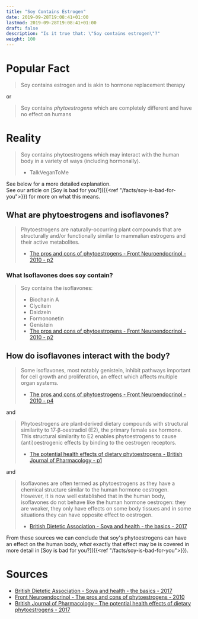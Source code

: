 ```yaml
---
title: "Soy Contains Estrogen"
date: 2019-09-28T19:08:41+01:00
lastmod: 2019-09-28T19:08:41+01:00
draft: false
description: "Is it true that: \"Soy contains estrogen\"?"
weight: 100
---
```


# Popular Fact

> Soy contains estrogen and is akin to hormone replacement therapy

or
 
> Soy contains *phytoestrogens* which are completely different and have no effect on humans

# Reality 

> Soy contains phytoestrogens which may interact with the human body in a variety of ways (including hormonally).   
> - TalkVeganToMe

See below for a more detailed explanation.  
See our article on [Soy is bad for you?]({{<ref "/facts/soy-is-bad-for-you">}}) for more on what this means.  

## What are phytoestrogens and isoflavones?
> Phytoestrogens are naturally-occurring plant compounds that are structurally and/or functionally similar to mammalian estrogens and their active metabolites.
> - [The pros and cons of phytoestrogens - Front Neuroendocrinol - 2010 - p2](https://web.archive.org/web/20190928181945/https://www.ncbi.nlm.nih.gov/pmc/articles/PMC3074428/pdf/nihms271669.pdf)

### What Isoflavones does soy contain?
> Soy contains the isoflavones:  
> - Biochanin A   
> - Clycitein   
> - Daidzein  
> - Formononetin  
> - Genistein    
> - [The pros and cons of phytoestrogens - Front Neuroendocrinol - 2010 - p2](https://web.archive.org/web/20190928181945/https://www.ncbi.nlm.nih.gov/pmc/articles/PMC3074428/pdf/nihms271669.pdf)

## How do isoflavones interact with the body?
> Some isoflavones, most notably genistein, inhibit pathways important for cell growth and proliferation, an effect which affects multiple organ systems.  
> - [The pros and cons of phytoestrogens - Front Neuroendocrinol - 2010 - p4](https://web.archive.org/web/20190928181945/https://www.ncbi.nlm.nih.gov/pmc/articles/PMC3074428/pdf/nihms271669.pdf)

and

> Phytoestrogens are plant‐derived dietary compounds with structural similarity to 17‐β‐oestradiol (E2), the primary female sex hormone. This structural similarity to E2 enables phytoestrogens to cause (anti)oestrogenic effects by binding to the oestrogen receptors.  
> - [The potential health effects of dietary phytoestrogens - British Journal of Pharmacology - p1](https://web.archive.org/web/20190922065924/https://bpspubs.onlinelibrary.wiley.com/doi/full/10.1111/bph.13622)  

and

> Isoflavones are often termed as phytoestrogens as they have a chemical structure similar to the human hormone oestrogen. However, it is now well established that in the human body, isoflavones do not behave like the human hormone oestrogen: they are weaker, they only have effects on some body tissues and in some situations they can have opposite effect to oestrogen.   
> - [British Dietetic Association - Soya and health - the basics - 2017](https://web.archive.org/web/20190928091728/https://www.bda.uk.com/foodfacts/soya2017.pdf)

From these sources we can conclude that soy's phytoestrogens can have an effect on the human body, *what* exactly that effect may be is covered in more detail in [Soy is bad for you?]({{<ref "/facts/soy-is-bad-for-you">}}).


# Sources

 - [British Dietetic Association - Soya and health - the basics - 2017](https://web.archive.org/web/20190928091728/https://www.bda.uk.com/foodfacts/soya2017.pdf)
- [Front Neuroendocrinol - The pros and cons of phytoestrogens - 2010](https://web.archive.org/web/20190928181945/https://www.ncbi.nlm.nih.gov/pmc/articles/PMC3074428/pdf/nihms271669.pdf)
- [British Journal of Pharmacology - The potential health effects of dietary phytoestrogens - 2017](https://web.archive.org/web/20190922065924/https://bpspubs.onlinelibrary.wiley.com/doi/full/10.1111/bph.13622)  